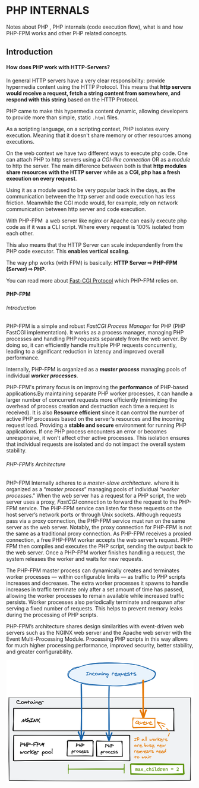 # PHP INTERNALS

Notes about PHP , PHP internals (code execution flow), what is and how PHP-FPM works and other PHP related concepts.

## Introduction

#### How does PHP work with HTTP-Servers?

In general HTTP servers have a very clear responsibility: provide hypermedia content using the HTTP Protocol. This means that **http servers would receive a request, fetch a string content from somewhere, and respond with this string** based on the HTTP Protocol.

PHP came to make this hypermedia content dynamic, allowing developers to provide more than simple, static `.html` files.

As a scripting language, on a scripting context, PHP isolates every execution. Meaning that it doesn't share memory or other resources among executions.

On the web context we have two different ways to execute php code. One can attach PHP to http servers using a _CGI-like connection_ OR as a _module_ to http the server. The main difference between both is that **http modules share resources with the HTTP server** while as a **CGI, php has a fresh execution on every request**.

Using it as a module used to be very popular back in the days, as the communication between the http server and code execution has less friction. Meanwhile the CGI mode would, for example, rely on network communication between http server and code execution.

With PHP-FPM  a web server like nginx or Apache can easily execute php code as if it was a CLI script. Where every request is 100% isolated from each other.

This also means that the HTTP Server can scale independently from the PHP code executor. This **enables vertical scaling**.

The way php works (with FPM) is basically: **HTTP Server ⇨ PHP-FPM (Server) ⇨ PHP**.

You can read more about [Fast-CGI Protocol](https://github.com/khalid-el-masnaoui/Nginx-Notes/blob/main/ARCHITECTURE.md#nginx-fastcgi) which PHP-FPM relies on.

#### PHP-FPM

###### Introduction

PHP-FPM is a simple and robust _FastCGI Process Manager_ for PHP (PHP FastCGI implementation). It works as a process manager, managing PHP processes and handling PHP requests separately from the web server. By doing so, it can efficiently handle multiple PHP requests concurrently, leading to a significant reduction in latency and improved overall performance.

Internally, PHP-FPM is organized as a **_master process_** managing pools of individual **_worker processes_**.

PHP-FPM's primary focus is on improving the **performance** of PHP-based applications.By maintaining separate PHP worker processes, it can handle a larger number of concurrent requests more efficiently (minimizing the overhead of process creation and destruction each time a request is received). It is also **Resource efficient** since it can control the number of active PHP processes based on the server's resources and the incoming request load. Providing a **stable and secure** environment for running PHP applications. If one PHP process encounters an error or becomes unresponsive, it won't affect other active processes. This isolation ensures that individual requests are isolated and do not impact the overall system stability.

###### PHP-FPM’s Architecture

PHP-FPM Internally adheres to a _master-slave architecture_. where it is organized as a “_master process_” managing pools of individual “_worker processes_.” When the web server has a request for a PHP script, the web server uses a proxy, _FastCGI_ connection to forward the request to the PHP-FPM service. The PHP-FPM service can listen for these requests on the host server’s network ports or through Unix sockets. Although requests pass via a proxy connection, the PHP-FPM service must run on the same server as the web server. Notably, the proxy connection for PHP-FPM is not the same as a traditional proxy connection. As PHP-FPM receives a proxied connection, a free PHP-FPM worker accepts the web server’s request. PHP-FPM then compiles and executes the PHP script, sending the output back to the web server. Once a PHP-FPM worker finishes handling a request, the system releases the worker and waits for new requests.

The PHP-FPM master process can dynamically creates and terminates worker processes — within configurable limits — as traffic to PHP scripts increases and decreases. The extra worker processes it spawns to handle increases in traffic terminate only after a set amount of time has passed, allowing the worker processes to remain available while increased traffic persists. Worker processes also periodically terminate and respawn after serving a fixed number of requests. This helps to prevent memory leaks during the processing of PHP scripts.

PHP-FPM’s architecture shares design similarities with event-driven web servers such as the NGINX web server and the Apache web server with the Event Multi-Processing Module. Processing PHP scripts in this way allows for much higher processing performance, improved security, better stability, and greater configurability.

<p align="center">
<img src="./images/nginx_php_fpm.png"/>
</p>
